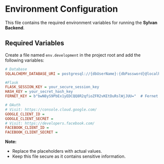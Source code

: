 # Environment Configuration

This file contains the required environment variables for running the **Sylvan Backend**.

## Required Variables

Create a file named `env.development` in the project root and add the following variables:

```ini
# Database
SQLALCHEMY_DATABASE_URI = postgresql://{dbUserName}:{dbPassword}@localhost:5432/{dbDataSet}  # Optional: sqlite:///database.sqlite

#Flask
FLASK_SESSION_KEY = your_secure_session_key
HASH_KEY = your_secret_hash_key
FERNET_KEY = b"bwN8yS9PbEx1yEDCQQ8R2qfioZFR2vKEtDuRslWjJUU="  # Fernet key must be 32 URL-safe base64-encoded bytes.

# OAuth
# Visit: https://console.cloud.google.com/
GOOGLE_CLIENT_ID =
GOOGLE_CLIENT_SECRET =
# Visit: https://developers.facebook.com/
FACEBOOK_CLIENT_ID =
FACEBOOK_CLIENT_SECRET =
```

**Note:**

- Replace the placeholders with actual values.
- Keep this file secure as it contains sensitive information.

